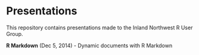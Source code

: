 Presentations
=============
This repository contains presentations made to the Inland Northwest R User Group.

**R Markdown** (Dec 5, 2014) - Dynamic documents with R Markdown 
